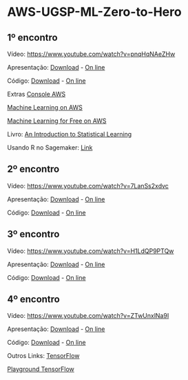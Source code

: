 # AWS-UGSP-ML-Zero-to-Hero

## 1º encontro

Vídeo: https://www.youtube.com/watch?v=pnqHqNAeZHw

Apresentação: [Download](https://github.com/vfcarida/AWS-UGSP-ML-Zero-to-Hero/raw/main/encontro_1.pdf) - [On line](https://github.com/vfcarida/AWS-UGSP-ML-Zero-to-Hero/blob/main/encontro_1.pdf)

Código: [Download](https://github.com/vfcarida/AWS-UGSP-ML-Zero-to-Hero/raw/main/encontro_1.ipynb) - [On line](https://github.com/vfcarida/AWS-UGSP-ML-Zero-to-Hero/blob/main/encontro_1.ipynb)

Extras
[Console AWS](https://aws.amazon.com/console/)

[Machine Learning on AWS](https://aws.amazon.com/machine-learning/)

[Machine Learning for Free on AWS](https://aws.amazon.com/free/machine-learning/)

Livro: [An Introduction to Statistical Learning](https://www.statlearning.com/)

Usando R no Sagemaker: [Link](https://aws.amazon.com/blogs/machine-learning/bringing-your-own-r-environment-to-amazon-sagemaker-studio/)

## 2º encontro

Vídeo: https://www.youtube.com/watch?v=7LanSs2xdvc

Apresentação: [Download](https://github.com/vfcarida/AWS-UGSP-ML-Zero-to-Hero/raw/main/encontro_2.pdf) - [On line](https://github.com/vfcarida/AWS-UGSP-ML-Zero-to-Hero/blob/main/encontro_2.pdf)

Código: [Download](https://github.com/vfcarida/AWS-UGSP-ML-Zero-to-Hero/raw/main/encontro_2.ipynb) - [On line](https://github.com/vfcarida/AWS-UGSP-ML-Zero-to-Hero/blob/main/encontro_2.ipynb)

## 3º encontro

Vídeo: https://www.youtube.com/watch?v=H1LdQP9PTQw

Apresentação: [Download](https://github.com/vfcarida/AWS-UGSP-ML-Zero-to-Hero/raw/main/encontro_3.pdf) - [On line](https://github.com/vfcarida/AWS-UGSP-ML-Zero-to-Hero/blob/main/encontro_3.pdf)

Código: [Download](https://github.com/vfcarida/AWS-UGSP-ML-Zero-to-Hero/raw/main/encontro_3.ipynb) - [On line](https://github.com/vfcarida/AWS-UGSP-ML-Zero-to-Hero/blob/main/encontro_3.ipynb)

## 4º encontro

Vídeo: https://www.youtube.com/watch?v=ZTwUnxlNa9I

Apresentação: [Download](https://github.com/vfcarida/AWS-UGSP-ML-Zero-to-Hero/raw/main/encontro_4.pdf) - [On line](https://github.com/vfcarida/AWS-UGSP-ML-Zero-to-Hero/blob/main/encontro_4.pdf)

Código: [Download](https://github.com/vfcarida/AWS-UGSP-ML-Zero-to-Hero/raw/main/encontro_4.ipynb) - [On line](https://github.com/vfcarida/AWS-UGSP-ML-Zero-to-Hero/blob/main/encontro_4.ipynb)

Outros Links:
[TensorFlow](https://www.tensorflow.org/)

[Playground TensorFlow](https://playground.tensorflow.org/)